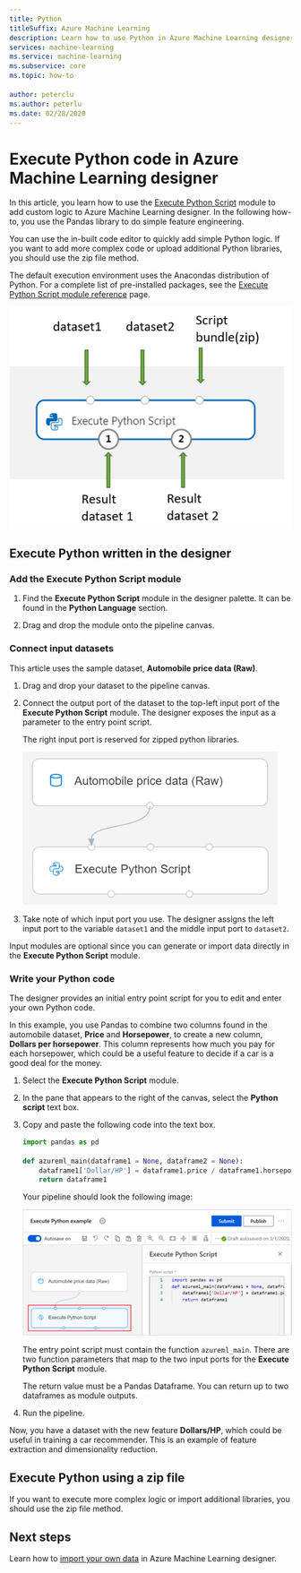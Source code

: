 ```yaml
---
title: Python
titleSuffix: Azure Machine Learning
description: Learn how to use Python in Azure Machine Learning designer to transform data.
services: machine-learning
ms.service: machine-learning
ms.subservice: core
ms.topic: how-to

author: peterclu
ms.author: peterlu
ms.date: 02/28/2020
---
```


# Execute Python code in Azure Machine Learning designer

In this article, you learn how to use the [Execute Python Script](algorithm-module-reference/execute-python-script.md) module to add custom logic to  Azure Machine Learning designer. In the following how-to, you use the Pandas library to do simple feature engineering.

You can use the in-built code editor to quickly add simple Python logic. If you want to add more complex code or upload additional Python libraries, you should use the zip file method.

The default execution environment uses the Anacondas distribution of Python. For a complete list of pre-installed packages, see the [Execute Python Script module reference](algorithm-module-reference/execute-python-script.md) page.

![Execute Python input map](media/how-to-designer-python/execute-python-map.png)

## Execute Python written in the designer

### Add the Execute Python Script module

1. Find the **Execute Python Script** module in the designer palette. It can be found in the **Python Language** section.

1. Drag and drop the module onto the pipeline canvas.

### Connect input datasets

This article uses the sample dataset, **Automobile price data (Raw)**. 

1. Drag and drop your dataset to the pipeline canvas.

1. Connect the output port of the dataset to the top-left input port of the **Execute Python Script** module. The designer exposes the input as a parameter to the entry point script.
    
    The right input port is reserved for zipped python libraries.

    ![Connect datasets](media/how-to-designer-python/connect-dataset.png)
        

1. Take note of which input port you use. The designer assigns the left input port to the variable `dataset1` and the middle input port to `dataset2`. 

Input modules are optional since you can generate or import data directly in the **Execute Python Script** module.

### Write your Python code

The designer provides an initial entry point script for you to edit and enter your own Python code. 

In this example, you use Pandas to combine two columns found in the automobile dataset, **Price** and **Horsepower**, to create a new column, **Dollars per horsepower**. This column represents how much you pay for each horsepower, which could be a useful feature to decide if a car is a good deal for the money. 

1. Select the **Execute Python Script** module.

1. In the pane that appears to the right of the canvas, select the **Python script** text box.

1. Copy and paste the following code into the text box.

    ```python
    import pandas as pd
    
    def azureml_main(dataframe1 = None, dataframe2 = None):
        dataframe1['Dollar/HP'] = dataframe1.price / dataframe1.horsepower
        return dataframe1
    ```
    Your pipeline should look the following image:
    
    ![Execute Python pipeline](media/how-to-designer-python/execute-python-pipeline.png)

    The entry point script must contain the function `azureml_main`. There are two function parameters that map to the two input ports for the **Execute Python Script** module.

    The return value must be a Pandas Dataframe. You can return up to two dataframes as module outputs.
    
1. Run the pipeline.

Now, you have a dataset with the new feature **Dollars/HP**, which could be useful in training a car recommender. This is an example of feature extraction and dimensionality reduction. 

## Execute Python using a zip file

If you want to execute more complex logic or import additional libraries, you should use the zip file method.

## Next steps

Learn how to [import your own data](how-to-designer-import-data.md) in Azure Machine Learning designer.